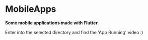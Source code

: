 # MobileApps

**Some mobile applications made with Flutter.**

Enter into the selected directory and find the 'App Running' video :)
